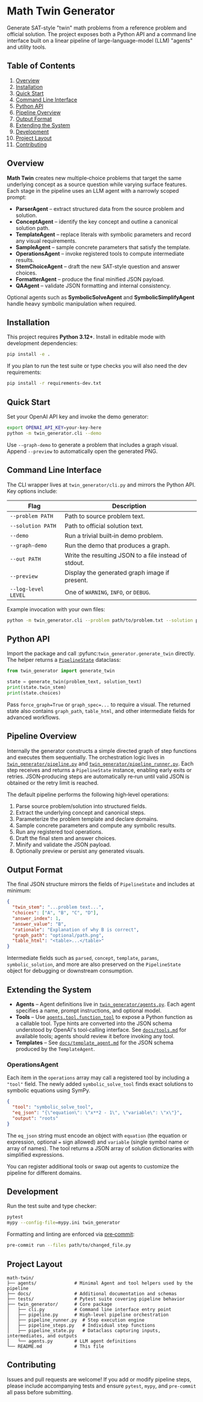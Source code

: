 # Math Twin Generator

Generate SAT-style "twin" math problems from a reference problem and official solution. The project exposes both a Python API and a command line interface built on a linear pipeline of large-language-model (LLM) "agents" and utility tools.

## Table of Contents

1. [Overview](#overview)
2. [Installation](#installation)
3. [Quick Start](#quick-start)
4. [Command Line Interface](#command-line-interface)
5. [Python API](#python-api)
6. [Pipeline Overview](#pipeline-overview)
7. [Output Format](#output-format)
8. [Extending the System](#extending-the-system)
9. [Development](#development)
10. [Project Layout](#project-layout)
11. [Contributing](#contributing)

## Overview

**Math Twin** creates new multiple‑choice problems that target the same underlying concept as a source question while varying surface features. Each stage in the pipeline uses an LLM agent with a narrowly scoped prompt:

- **ParserAgent** – extract structured data from the source problem and solution.
- **ConceptAgent** – identify the key concept and outline a canonical solution path.
- **TemplateAgent** – replace literals with symbolic parameters and record any visual requirements.
- **SampleAgent** – sample concrete parameters that satisfy the template.
- **OperationsAgent** – invoke registered tools to compute intermediate results.
- **StemChoiceAgent** – draft the new SAT‑style question and answer choices.
- **FormatterAgent** – produce the final minified JSON payload.
- **QAAgent** – validate JSON formatting and internal consistency.

Optional agents such as **SymbolicSolveAgent** and **SymbolicSimplifyAgent** handle heavy symbolic manipulation when required.

## Installation

This project requires **Python 3.12+**. Install in editable mode with development dependencies:

```bash
pip install -e .
```

If you plan to run the test suite or type checks you will also need the dev requirements:

```bash
pip install -r requirements-dev.txt
```

## Quick Start

Set your OpenAI API key and invoke the demo generator:

```bash
export OPENAI_API_KEY=your-key-here
python -m twin_generator.cli --demo
```

Use `--graph-demo` to generate a problem that includes a graph visual. Append `--preview` to automatically open the generated PNG.

## Command Line Interface

The CLI wrapper lives at `twin_generator/cli.py` and mirrors the Python API. Key options include:

| Flag | Description |
| ---- | ----------- |
| `--problem PATH` | Path to source problem text. |
| `--solution PATH` | Path to official solution text. |
| `--demo` | Run a trivial built‑in demo problem. |
| `--graph-demo` | Run the demo that produces a graph. |
| `--out PATH` | Write the resulting JSON to a file instead of stdout. |
| `--preview` | Display the generated graph image if present. |
| `--log-level LEVEL` | One of `WARNING`, `INFO`, or `DEBUG`. |

Example invocation with your own files:

```bash
python -m twin_generator.cli --problem path/to/problem.txt --solution path/to/solution.txt --out twin.json --log-level INFO
```

## Python API

Import the package and call :pyfunc:`twin_generator.generate_twin` directly. The helper returns a [`PipelineState`](twin_generator/pipeline_state.py) dataclass:

```python
from twin_generator import generate_twin

state = generate_twin(problem_text, solution_text)
print(state.twin_stem)
print(state.choices)
```

Pass `force_graph=True` or `graph_spec=...` to require a visual. The returned state also contains `graph_path`, `table_html`, and other intermediate fields for advanced workflows.

## Pipeline Overview

Internally the generator constructs a simple directed graph of step functions and executes them sequentially. The orchestration logic lives in [`twin_generator/pipeline.py`](twin_generator/pipeline.py) and [`twin_generator/pipeline_runner.py`](twin_generator/pipeline_runner.py). Each step receives and returns a `PipelineState` instance, enabling early exits or retries. JSON‑producing steps are automatically re‑run until valid JSON is obtained or the retry limit is reached.

The default pipeline performs the following high‑level operations:

1. Parse source problem/solution into structured fields.
2. Extract the underlying concept and canonical steps.
3. Parameterize the problem template and declare domains.
4. Sample concrete parameters and compute any symbolic results.
5. Run any registered tool operations.
6. Draft the final stem and answer choices.
7. Minify and validate the JSON payload.
8. Optionally preview or persist any generated visuals.

## Output Format

The final JSON structure mirrors the fields of `PipelineState` and includes at minimum:

```json
{
  "twin_stem": "...problem text...",
  "choices": ["A", "B", "C", "D"],
  "answer_index": 1,
  "answer_value": "B",
  "rationale": "Explanation of why B is correct",
  "graph_path": "optional/path.png",
  "table_html": "<table>...</table>"
}
```

Intermediate fields such as `parsed`, `concept`, `template`, `params`, `symbolic_solution`, and more are also preserved on the `PipelineState` object for debugging or downstream consumption.

## Extending the System

- **Agents** – Agent definitions live in [`twin_generator/agents.py`](twin_generator/agents.py). Each agent specifies a name, prompt instructions, and optional model.
- **Tools** – Use [`agents.tool.function_tool`](agents/tool.py) to expose a Python function as a callable tool. Type hints are converted into the JSON schema understood by OpenAI's tool‑calling interface. See [`docs/tools.md`](docs/tools.md) for available tools; agents should review it before invoking any tool.
- **Templates** – See [`docs/template_agent.md`](docs/template_agent.md) for the JSON schema produced by the `TemplateAgent`.

### OperationsAgent

Each item in the `operations` array may call a registered tool by including a
`"tool"` field.  The newly added `symbolic_solve_tool` finds exact solutions to
symbolic equations using SymPy.

```json
{
  "tool": "symbolic_solve_tool",
  "eq_json": "{\"equation\": \"x**2 - 1\", \"variable\": \"x\"}",
  "output": "roots"
}
```

The `eq_json` string must encode an object with `equation` (the equation or
expression, optional `=` sign allowed) and `variable` (single symbol name or
array of names). The tool returns a JSON array of solution dictionaries with
simplified expressions.

You can register additional tools or swap out agents to customize the pipeline for different domains.

## Development

Run the test suite and type checker:

```bash
pytest
mypy --config-file=mypy.ini twin_generator
```

Formatting and linting are enforced via [pre‑commit](https://pre-commit.com/):

```bash
pre-commit run --files path/to/changed_file.py
```

## Project Layout

```
math-twin/
├── agents/              # Minimal Agent and tool helpers used by the pipeline
├── docs/                # Additional documentation and schemas
├── tests/               # Pytest suite covering pipeline behavior
├── twin_generator/      # Core package
│   ├── cli.py           # Command line interface entry point
│   ├── pipeline.py      # High-level pipeline orchestration
│   ├── pipeline_runner.py  # Step execution engine
│   ├── pipeline_steps.py   # Individual step functions
│   ├── pipeline_state.py   # Dataclass capturing inputs, intermediates, and outputs
│   └── agents.py        # LLM agent definitions
└── README.md            # This file
```

## Contributing

Issues and pull requests are welcome! If you add or modify pipeline steps, please include accompanying tests and ensure `pytest`, `mypy`, and `pre-commit` all pass before submitting.

